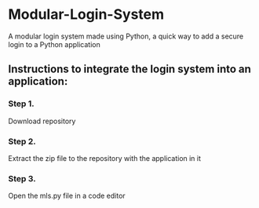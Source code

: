 # Modular-Login-System
A modular login system made using Python, a quick way to add a secure login to a Python application

## Instructions to integrate the login system into an application:
### Step 1.
Download repository

### Step 2.
Extract the zip file to the repository with the application in it

### Step 3.
Open the mls.py file in a code editor
